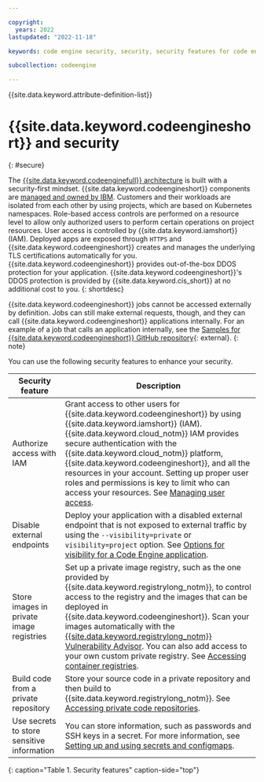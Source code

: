 ```yaml
---

copyright:
  years: 2022
lastupdated: "2022-11-18"

keywords: code engine security, security, security features for code engine, code engine security features, code engine iam

subcollection: codeengine

---
```


{{site.data.keyword.attribute-definition-list}}

# {{site.data.keyword.codeengineshort}} and security
{: #secure}

The [{{site.data.keyword.codeenginefull}} architecture](/docs/codeengine?topic=codeengine-architecture) is built with a security-first mindset. {{site.data.keyword.codeengineshort}} components are [managed and owned by IBM](/docs/codeengine?topic=codeengine-responsibilities-ce). Customers and their workloads are isolated from each other by using projects, which are based on Kubernetes namespaces. Role-based access controls are performed on a resource level to allow only authorized users to perform certain operations on project resources. User access is controlled by {{site.data.keyword.iamshort}} (IAM). Deployed apps are exposed through `HTTPS` and {{site.data.keyword.codeengineshort}} creates and manages the underlying TLS certifications automatically for you. {{site.data.keyword.codeengineshort}} provides out-of-the-box DDOS protection for your application. {{site.data.keyword.codeengineshort}}'s DDOS protection is provided by {{site.data.keyword.cis_short}} at no additional cost to you.
{: shortdesc}

{{site.data.keyword.codeengineshort}} jobs cannot be accessed externally by definition. Jobs can still make external requests, though, and they can call {{site.data.keyword.codeengineshort}} applications internally. For an example of a job that calls an application internally, see the [Samples for {{site.data.keyword.codeengineshort}} GitHub repository](https://github.com/IBM/CodeEngine){: external}.
{: note}

You can use the following security features to enhance your security.

| Security feature | Description | 
|-----------|------------------|
| Authorize access with IAM | Grant access to other users for {{site.data.keyword.codeengineshort}} by using {{site.data.keyword.iamshort}} (IAM). {{site.data.keyword.cloud_notm}} IAM provides secure authentication with the {{site.data.keyword.cloud_notm}} platform, {{site.data.keyword.codeengineshort}}, and all the resources in your account. Setting up proper user roles and permissions is key to limit who can access your resources. See [Managing user access](/docs/codeengine?topic=codeengine-iam). | 
| Disable external endpoints | Deploy your application with a disabled external endpoint that is not exposed to external traffic by using the `--visibility=private` or `visibility=project` option. See [Options for visibility for a Code Engine application](/docs/codeengine?topic=codeengine-application-workloads#optionsvisibility). |
| Store images in private image registries | Set up a private image registry, such as the one provided by {{site.data.keyword.registrylong_notm}}, to control access to the registry and the images that can be deployed in {{site.data.keyword.codeengineshort}}. Scan your images automatically with the [{{site.data.keyword.registrylong_notm}} Vulnerability Advisor](/docs/Registry?topic=va-va_index). You can also add access to your own custom private registry. See [Accessing container registries](/docs/codeengine?topic=codeengine-add-registry). |
| Build code from a private repository | Store your source code in a private repository and then build to {{site.data.keyword.registrylong_notm}}. See [Accessing private code repositories](/docs/codeengine?topic=codeengine-code-repositories). |
| Use secrets to store sensitive information | You can store information, such as passwords and SSH keys in a secret. For more information, see [Setting up and using secrets and configmaps](/docs/codeengine?topic=codeengine-configmap-secret). |
{: caption="Table 1. Security features" caption-side="top"}



